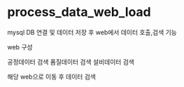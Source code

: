 # process_data_web_load
mysql DB 연결 및 데이터 저장 후 web에서 데이터 호출,검색 기능

web 구성

공정데이터 검색 
품질데이터 검색
설비데이터 검색

해당 web으로 이동 후 데이터 검색
